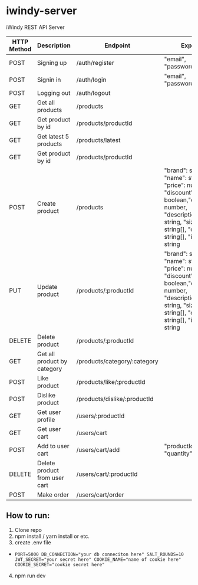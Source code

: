 # iwindy-server

iWindy REST API Server

| HTTP Method | Description                   | Endpoint                     | Expect                                                                                                                                                                  | Login Required |
| ----------- | ----------------------------- | ---------------------------- | ----------------------------------------------------------------------------------------------------------------------------------------------------------------------- | -------------- |
| POST        | Signing up                    | /auth/register               | "email", "password"                                                                                                                                                     | No             |
| POST        | Signin in                     | /auth/login                  | "email", "password"                                                                                                                                                     | No             |
| POST        | Logging out                   | /auth/logout                 |                                                                                                                                                                         | Yes            |
| GET         | Get all products              | /products                    |                                                                                                                                                                         | No             |
| GET         | Get product by id             | /products/productId          |                                                                                                                                                                         | No             |
| GET         | Get latest 5 products         | /products/latest             |                                                                                                                                                                         | No             |
| GET         | Get product by id             | /products/productId          |                                                                                                                                                                         | No             |
| POST        | Create product                | /products                    | "brand": string, "name": string, "price": number, "discount": boolean,"quantity": number, "description": string, "sizes": string[], "colors": string[], "image": string | Yes            |
| PUT         | Update product                | /products/:productId         | "brand": string, "name": string, "price": number, "discount": boolean,"quantity": number, "description": string, "sizes": string[], "colors": string[], "image": string | Yes            |
| DELETE      | Delete product                | /products/:productId         |                                                                                                                                                                         | Yes            |
| GET         | Get all product by category   | /products/category/:category |                                                                                                                                                                         | No             |
| POST        | Like product                  | /products/like/:productId    |                                                                                                                                                                         | Yes            |
| POST        | Dislike product               | /products/dislike/:productId |                                                                                                                                                                         | Yes            |
| GET         | Get user profile              | /users/:productId            |                                                                                                                                                                         | Yes            |
| GET         | Get user cart                 | /users/cart                  |                                                                                                                                                                         | Yes            |
| POST        | Add to user cart              | /users/cart/add              | "productId": string, "quantity": number                                                                                                                                 | Yes            |
| DELETE      | Delete product from user cart | /users/cart/:productId       |                                                                                                                                                                         | Yes            |
| POST        | Make order                    | /users/cart/order            |                                                                                                                                                                         | Yes            |

## How to run:

1.  Clone repo
2.  npm install / yarn install or etc.
3.  create .env file

-   `PORT=5000 DB_CONNECTION="your db conneciton here" SALT_ROUNDS=10 JWT_SECRET="your secret here" COOKIE_NAME="name of cookie here" COOKIE_SECRET="cookie secret here"`

4.  npm run dev
